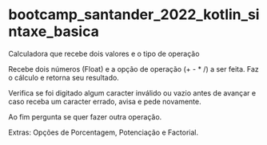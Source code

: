 # bootcamp_santander_2022_kotlin_sintaxe_basica

Calculadora que recebe dois valores e o tipo de operação

Recebe dois números (Float) e a opção de operação (+ - * /) a ser feita.
Faz o cálculo e retorna seu resultado.

Verifica se foi digitado algum caracter inválido ou vazio antes de avançar
e caso receba um caracter errado, avisa e pede novamente.

Ao fim pergunta se quer fazer outra operação.

Extras: Opções de Porcentagem, Potenciação e Factorial.